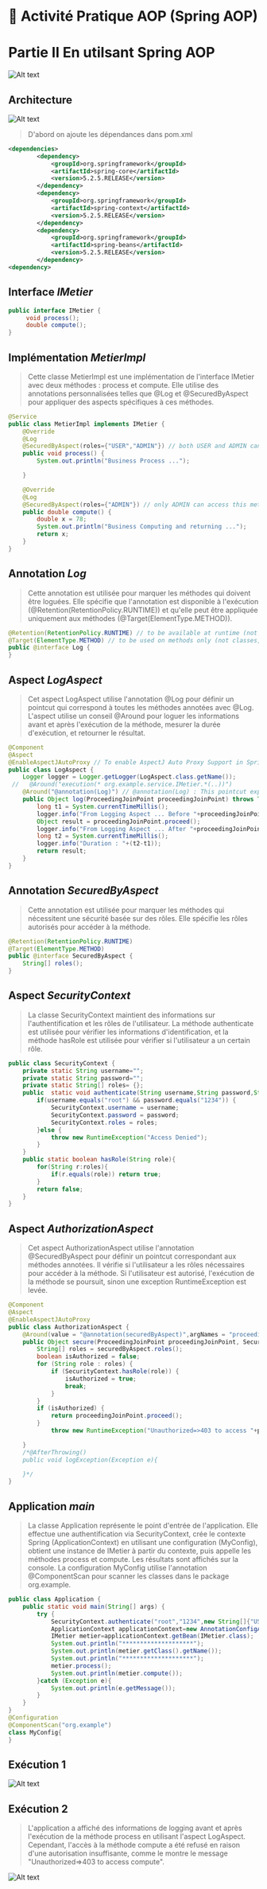 #  🔗  Activité Pratique AOP (Spring AOP)

# Partie II En utilsant Spring AOP
![Alt text](image.png)


## **Architecture**

![Alt text](image-1.png)

> D'abord on ajoute les dépendances dans pom.xml

```xml
<dependencies>
        <dependency>
            <groupId>org.springframework</groupId>
            <artifactId>spring-core</artifactId>
            <version>5.2.5.RELEASE</version>
        </dependency>
        <dependency>
            <groupId>org.springframework</groupId>
            <artifactId>spring-context</artifactId>
            <version>5.2.5.RELEASE</version>
        </dependency>
        <dependency>
            <groupId>org.springframework</groupId>
            <artifactId>spring-beans</artifactId>
            <version>5.2.5.RELEASE</version>
        </dependency>
<dependency>
```

## **Interface _IMetier_**

```java
public interface IMetier {
     void process();
     double compute();
}
```

## **Implémentation _MetierImpl_**
> Cette classe MetierImpl est une implémentation de l'interface IMetier avec deux méthodes : process et compute. Elle utilise des annotations personnalisées telles que @Log et @SecuredByAspect pour appliquer des aspects spécifiques à ces méthodes.

```java
@Service
public class MetierImpl implements IMetier {
    @Override
    @Log
    @SecuredByAspect(roles={"USER","ADMIN"}) // both USER and ADMIN can access this method
    public void process() {
        System.out.println("Business Process ...");

    }

    @Override
    @Log
    @SecuredByAspect(roles={"ADMIN"}) // only ADMIN can access this method
    public double compute() {
        double x = 78;
        System.out.println("Business Computing and returning ...");
        return x;
    }
}
```

## **Annotation _Log_**
> Cette annotation est utilisée pour marquer les méthodes qui doivent être loguées. Elle spécifie que l'annotation est disponible à l'exécution (@Retention(RetentionPolicy.RUNTIME)) et qu'elle peut être appliquée uniquement aux méthodes (@Target(ElementType.METHOD)).

```java
@Retention(RetentionPolicy.RUNTIME) // to be available at runtime (not only in the source code)
@Target(ElementType.METHOD) // to be used on methods only (not classes, fields, constructor, etc.)
public @interface Log {
}
```

## **Aspect _LogAspect_**
> Cet aspect LogAspect utilise l'annotation @Log pour définir un pointcut qui correspond à toutes les méthodes annotées avec @Log. L'aspect utilise un conseil @Around pour loguer les informations avant et après l'exécution de la méthode, mesurer la durée d'exécution, et retourner le résultat.

```java
@Component
@Aspect
@EnableAspectJAutoProxy // To enable AspectJ Auto Proxy Support in Spring Framework (Spring AOP) we need to add @EnableAspectJAutoProxy annotation to our configuration class.
public class LogAspect {
    Logger logger = Logger.getLogger(LogAspect.class.getName());
 //   @Around("execution(* org.example.service.IMetier.*(..))")
    @Around("@annotation(Log)") // @annotation(Log) : This pointcut expression will match all the methods that are annotated with @Log annotation.
    public Object log(ProceedingJoinPoint proceedingJoinPoint) throws Throwable {
        long t1 = System.currentTimeMillis();
        logger.info("From Logging Aspect ... Before "+proceedingJoinPoint.getSignature());
        Object result = proceedingJoinPoint.proceed();
        logger.info("From Logging Aspect ... After "+proceedingJoinPoint.getSignature());
        long t2 = System.currentTimeMillis();
        logger.info("Duration : "+(t2-t1));
        return result;
    }
}
```

## **Annotation _SecuredByAspect_**
> Cette annotation est utilisée pour marquer les méthodes qui nécessitent une sécurité basée sur des rôles. Elle spécifie les rôles autorisés pour accéder à la méthode.

```java
@Retention(RetentionPolicy.RUNTIME)
@Target(ElementType.METHOD)
public @interface SecuredByAspect {
    String[] roles();
}
```

## **Aspect _SecurityContext_**
> La classe SecurityContext maintient des informations sur l'authentification et les rôles de l'utilisateur. La méthode authenticate est utilisée pour vérifier les informations d'identification, et la méthode hasRole est utilisée pour vérifier si l'utilisateur a un certain rôle.

```java
public class SecurityContext {
    private static String username="";
    private static String password="";
    private static String[] roles= {};
    public  static void authenticate(String username,String password,String[] roles){
        if(username.equals("root") && password.equals("1234")) {
            SecurityContext.username = username;
            SecurityContext.password = password;
            SecurityContext.roles = roles;
        }else {
            throw new RuntimeException("Access Denied");
        }
    }
    public static boolean hasRole(String role){
        for(String r:roles){
            if(r.equals(role)) return true;
        }
        return false;
    }
}
```

## **Aspect _AuthorizationAspect_**
> Cet aspect AuthorizationAspect utilise l'annotation @SecuredByAspect pour définir un pointcut correspondant aux méthodes annotées. Il vérifie si l'utilisateur a les rôles nécessaires pour accéder à la méthode. Si l'utilisateur est autorisé, l'exécution de la méthode se poursuit, sinon une exception RuntimeException est levée.

```java
@Component
@Aspect
@EnableAspectJAutoProxy
public class AuthorizationAspect {
    @Around(value = "@annotation(securedByAspect)",argNames = "proceedingJoinPoint,securedByAspect")
    public Object secure(ProceedingJoinPoint proceedingJoinPoint, SecuredByAspect securedByAspect) throws Throwable {
        String[] roles = securedByAspect.roles();
        boolean isAuthorized = false;
        for (String role : roles) {
            if (SecurityContext.hasRole(role)) {
                isAuthorized = true;
                break;
            }
        }
        if (isAuthorized) {
            return proceedingJoinPoint.proceed();
        }
            throw new RuntimeException("Unauthorized=>403 to access "+proceedingJoinPoint.getSignature().getName());

    }
    /*@AfterThrowing()
    public void logException(Exception e){

    }*/
}
```

## **Application _main_**
> La classe Application représente le point d'entrée de l'application. Elle effectue une authentification via SecurityContext, crée le contexte Spring (ApplicationContext) en utilisant une configuration (MyConfig), obtient une instance de IMetier à partir du contexte, puis appelle les méthodes process et compute. Les résultats sont affichés sur la console. La configuration MyConfig utilise l'annotation @ComponentScan pour scanner les classes dans le package org.example.

```java
public class Application {
    public static void main(String[] args) {
        try {
            SecurityContext.authenticate("root","1234",new String[]{"USER","ADMIN"});
            ApplicationContext applicationContext=new AnnotationConfigApplicationContext(MyConfig.class);
            IMetier metier=applicationContext.getBean(IMetier.class);
            System.out.println("********************");
            System.out.println(metier.getClass().getName());
            System.out.println("********************");
            metier.process();
            System.out.println(metier.compute());
        }catch (Exception e){
            System.out.println(e.getMessage());
        }
    }
}
@Configuration
@ComponentScan("org.example")
class MyConfig{
}
```
## **Exécution 1**

![Alt text](image-2.png)

## **Exécution 2**
> L'application a affiché des informations de logging avant et après l'exécution de la méthode process en utilisant l'aspect LogAspect. Cependant, l'accès à la méthode compute a été refusé en raison d'une autorisation insuffisante, comme le montre le message "Unauthorized=>403 to access compute".

![Alt text](image-3.png)